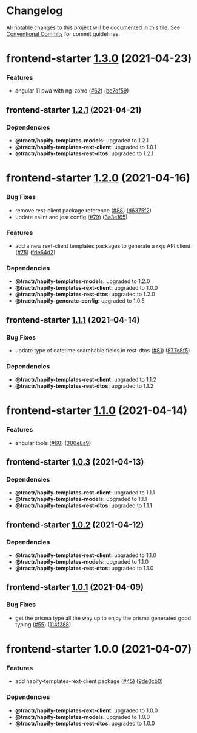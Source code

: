 # Changelog

All notable changes to this project will be documented in this file. See
[Conventional Commits](https://conventionalcommits.org) for commit guidelines.

# frontend-starter [1.3.0](https://github.com/tractr/stack/compare/frontend-starter@1.2.1...frontend-starter@1.3.0) (2021-04-23)


### Features

* angular 11 pwa with ng-zorro ([#62](https://github.com/tractr/stack/issues/62)) ([be7df59](https://github.com/tractr/stack/commit/be7df59891e2268447a6aeee13551efaba9bfad3))

## frontend-starter [1.2.1](https://github.com/tractr/stack/compare/frontend-starter@1.2.0...frontend-starter@1.2.1) (2021-04-21)





### Dependencies

* **@tractr/hapify-templates-models:** upgraded to 1.2.1
* **@tractr/hapify-templates-rext-client:** upgraded to 1.0.1
* **@tractr/hapify-templates-rest-dtos:** upgraded to 1.2.1

# frontend-starter [1.2.0](https://github.com/tractr/stack/compare/frontend-starter@1.1.1...frontend-starter@1.2.0) (2021-04-16)


### Bug Fixes

* remove rest-client package reference ([#88](https://github.com/tractr/stack/issues/88)) ([d6375f2](https://github.com/tractr/stack/commit/d6375f2c6f635c977f6de574010aca3ab67ea2af))
* update eslint and jest config ([#79](https://github.com/tractr/stack/issues/79)) ([3a3e165](https://github.com/tractr/stack/commit/3a3e16576b19699441b9e16a2bf0024e5b4dc49a))


### Features

* add a new rext-client templates packages to generate a rxjs API client ([#75](https://github.com/tractr/stack/issues/75)) ([fde64d2](https://github.com/tractr/stack/commit/fde64d22cac2d985b3da03a37add56702f50e278))





### Dependencies

* **@tractr/hapify-templates-models:** upgraded to 1.2.0
* **@tractr/hapify-templates-rext-client:** upgraded to 1.0.0
* **@tractr/hapify-templates-rest-dtos:** upgraded to 1.2.0
* **@tractr/hapify-generate-config:** upgraded to 1.0.5

## frontend-starter [1.1.1](https://github.com/tractr/stack/compare/frontend-starter@1.1.0...frontend-starter@1.1.1) (2021-04-14)


### Bug Fixes

* update type of datetime searchable fields in rest-dtos ([#81](https://github.com/tractr/stack/issues/81)) ([877e8f5](https://github.com/tractr/stack/commit/877e8f5c57b8a8fea7639fdecd05e54c3101e451))





### Dependencies

* **@tractr/hapify-templates-rest-client:** upgraded to 1.1.2
* **@tractr/hapify-templates-rest-dtos:** upgraded to 1.1.2

# frontend-starter [1.1.0](https://github.com/tractr/stack/compare/frontend-starter@1.0.3...frontend-starter@1.1.0) (2021-04-14)


### Features

* angular tools ([#60](https://github.com/tractr/stack/issues/60)) ([300e8a9](https://github.com/tractr/stack/commit/300e8a9137b1329b57d2402072c9fb096aabeb79))

## frontend-starter [1.0.3](https://github.com/tractr/stack/compare/frontend-starter@1.0.2...frontend-starter@1.0.3) (2021-04-13)





### Dependencies

* **@tractr/hapify-templates-rest-client:** upgraded to 1.1.1
* **@tractr/hapify-templates-models:** upgraded to 1.1.1
* **@tractr/hapify-templates-rest-dtos:** upgraded to 1.1.1

## frontend-starter [1.0.2](https://github.com/tractr/stack/compare/frontend-starter@1.0.1...frontend-starter@1.0.2) (2021-04-12)





### Dependencies

* **@tractr/hapify-templates-rest-client:** upgraded to 1.1.0
* **@tractr/hapify-templates-models:** upgraded to 1.1.0
* **@tractr/hapify-templates-rest-dtos:** upgraded to 1.1.0

## frontend-starter [1.0.1](https://github.com/tractr/stack/compare/frontend-starter@1.0.0...frontend-starter@1.0.1) (2021-04-09)


### Bug Fixes

* get the prisma type all the way up to enjoy the prisma generated good typing ([#55](https://github.com/tractr/stack/issues/55)) ([114f288](https://github.com/tractr/stack/commit/114f288b07b9e3b6e1f53b78e821474e568ebf4a))

# frontend-starter 1.0.0 (2021-04-07)


### Features

* add hapify-templates-rext-client package ([#45](https://github.com/tractr/stack/issues/45)) ([9de0cb0](https://github.com/tractr/stack/commit/9de0cb0a79256d1b3dc258cf5c121e211687174c))





### Dependencies

* **@tractr/hapify-templates-rext-client:** upgraded to 1.0.0
* **@tractr/hapify-templates-models:** upgraded to 1.0.0
* **@tractr/hapify-templates-rest-dtos:** upgraded to 1.0.0
